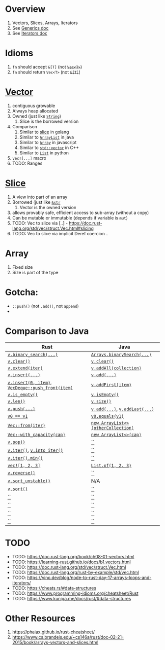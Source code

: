 # Overview
1. Vectors, Slices, Arrays, Iterators
1. See [Generics doc](./generics.md)
1. See [Iterators doc](./iterators.md)


# Idioms
1. `fn` should accept `&[T]` (not ~~`Vec<T>`~~)
1. `fn` should return `Vec<T>` (not ~~`&[T]`~~)


# [Vector](TODO)
1. contiguous growable
1. Always heap allocated
1. Owned (just like [`String`](TODO))
    1. Slice is the borrowed version
1. Comparison
    1. Similar to [slice](../golang/collections.slices.md) in golang
    1. Similar to [`ArrayList`](https://docs.oracle.com/en/java/javase/19/docs/api/java.base/java/util/ArrayList.html) in java
    1. Similar to [`Array`](https://developer.mozilla.org/en-US/docs/Web/JavaScript/Reference/Global_Objects/Array) in javascript
    1. Similar to [`std::vector`](https://cplusplus.com/reference/vector/vector/) in C++
    1. Similar to [`List`](https://docs.python.org/3/tutorial/datastructures.html#more-on-lists) in python
1. `vec![...]` macro
1. TODO: Ranges


# [Slice](TODO)
1. A view into part of an array
1. Borrowed (just like [`&str`](TODO)
    1. Vector is the owned version
1. allows provably safe, efficient access to sub-array (without a copy)
1. Can be mutable or immutable (depends if variable is `mut`) 
1. TODO: Vec to slice via [..] - https://doc.rust-lang.org/std/vec/struct.Vec.html#slicing
1. TODO: Vec to slice via implicit Deref coercion ..


# Array
1. Fixed size
1. Size is part of the type


# Gotcha: 
- `::push()` (not `.add()`, not `append`)
- 


# Comparison to Java
|Rust|Java|
|---|---|
|[`v.binary_search(...)`](TODO)|[`Arrays.binarySearch(...)`](TODO)|
|[`v.clear()`](TODO)|[`v.clear()`](TODO)|
|[`v.extend(iter)`](TODO)|[`v.addAll(collection)`](TODO)|
|[`v.insert(...)`](TODO)|[`v.add(...)`](TODO)|
|[`v.insert(0, item)`](TODO), [`VecDeque::push_front(item)`](TODO)|[`v.addFirst(item)`](TODO)|
|[`v.is_empty()`](TODO)|[`v.isEmpty()`](TODO)|
|[`v.len()`](TODO)|[`v.size()`](TODO)|
|[`v.push(...)`](TODO)|[`v.add(...)`](TODO), [`v.addLast(...)`](TODO)|
|[`v0 == v1`](TODO)|[`v0.equals(v1)`](TODO)|
|[`Vec::from(iter)`](TODO)|[`new ArrayList<>(otherCollection)`](TODO)|
|[`Vec::with_capacity(cap)`](TODO)|[`new ArrayList<>(cap)`](TODO)|
|[`v.pop()`](TODO)|[``](TODO)|
|[`v.iter()`](TODO), [`v.into_iter()`](TODO)|[``](TODO)|
|[`v.iter().min()`](TODO)|[``](TODO)|
|[`vec![1, 2, 3]`](TODO)|[`List.of(1, 2, 3)`](TODO)|
|[`v.reverse()`](TODO)|[``](TODO)|
|[`v.sort_unstable()`](TODO)|N/A|
|[`v.sort()`](TODO)|[``](TODO)|
|[``](TODO)|[``](TODO)|
|[``](TODO)|[``](TODO)|
|[``](TODO)|[``](TODO)|
|[``](TODO)|[``](TODO)|



# TODO
- TODO: https://doc.rust-lang.org/book/ch08-01-vectors.html
- TODO: https://learning-rust.github.io/docs/b1.vectors.html
- TODO: https://doc.rust-lang.org/std/vec/struct.Vec.html
- TODO: https://doc.rust-lang.org/rust-by-example/std/vec.html
- TODO: https://vino.dev/blog/node-to-rust-day-17-arrays-loops-and-iterators/
- TODO: https://cheats.rs/#data-structures
- TODO: https://www.programming-idioms.org/cheatsheet/Rust
- TODO: https://www.kuniga.me/docs/rust/#data-structures


# Other Resources
1. https://phaiax.github.io/rust-cheatsheet/
1. https://www.cs.brandeis.edu/~cs146a/rust/doc-02-21-2015/book/arrays-vectors-and-slices.html
